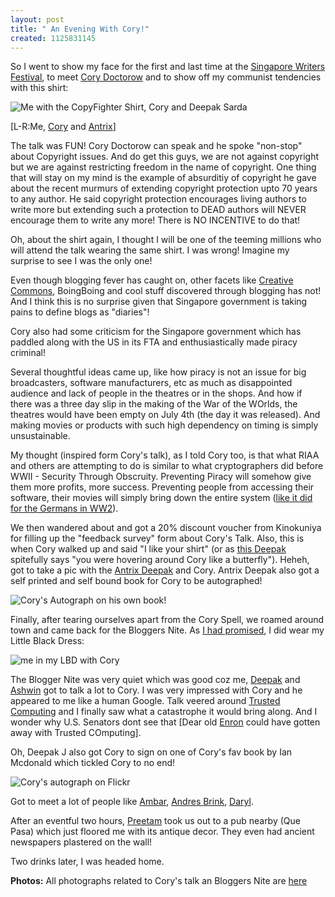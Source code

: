 ```yaml
--- 
layout: post
title: " An Evening With Cory!"
created: 1125831145
---
```

So I went to show my face for the first and last time at the <a href="http://www.singaporewritersfest.com.sg/">Singapore Writers Festival</a>, to meet <a href="http://craphound.com/">Cory Doctorow</a> and to show off my communist tendencies with this shirt: 

<img src="http://farm1.static.flickr.com/32/40014769_370b574fd5.jpg" alt="Me with the CopyFighter Shirt, Cory and Deepak Sarda" >

[L-R:Me, <a href="http://craphound.com">Cory</a> and <a href="http://antrix.net">Antrix</a>]

The talk was FUN! Cory Doctorow can speak and he spoke "non-stop" about Copyright issues. And do get this guys, we are not against copyright but we are against restricting freedom in the name of copyright. One thing that will stay on my mind is the example of absurditiy of copyright he gave about the recent murmurs of extending copyright protection upto 70 years to any author. He said copyright protection encourages living authors to write more but extending such a protection to DEAD authors will NEVER encourage them to write any more! There is NO INCENTIVE to do that! 

Oh, about the shirt again, I thought I will be one of the teeming millions who will attend the talk wearing the same shirt. I was wrong! Imagine my surprise to see I was the only one! 

Even though blogging fever has caught on, other facets like <a href="http://en.wikipedia.org/wiki/Creative_commons">Creative Commons</a>, BoingBoing and cool stuff discovered through blogging has not! And I think this is no surprise given that Singapore government is taking pains to define blogs as "diaries"!

Cory also had some criticism for the Singapore government which has paddled along with the US in its FTA and enthusiastically made piracy criminal!

Several thoughtful ideas came up, like how piracy is not an issue for big broadcasters, software manufacturers, etc as much as disappointed audience and lack of people in the theatres or in the shops. And how if there was a three day slip in the making of the War of the WOrlds, the theatres would have been empty on July 4th (the day it was released). And making movies or products with such high dependency on timing is simply unsustainable.

My thought (inspired form Cory's talk), as I told Cory too, is that what RIAA and others are attempting to do is similar to what cryptographers did before WWII - Security Through Obscruity. Preventing Piracy will somehow give them more profits, more success. Preventing people from accessing their software, their movies will simply bring down the entire system (<a href="http://en.wikipedia.org/wiki/Enigma_machine">like it did for the Germans in WW2</a>). 

We then wandered about and got a 20% discount voucher from Kinokuniya for filling up the "feedback survey" form about Cory's Talk. Also, this is when Cory walked up and said "I like your shirt" (or as <a href="http://deepak.jois.name">this Deepak</a> spitefully says "you were hovering around Cory like a butterfly"). Heheh, got to take a pic with the <a href="http://antrix.net">Antrix Deepak</a> and Cory. Antrix Deepak also got a self printed and self bound book for Cory to be autographed!

<img src="http://static.flickr.com/31/40014752_a5a7011e1d_m.jpg" alt="Cory's Autograph on his own book!" />

Finally, after tearing ourselves apart from the Cory Spell, we roamed around town and came back for the Bloggers Nite. As <a href="http://nimbupani.com/back.html-0">I had promised</a>, I did wear my Little Black Dress:

<img src="http://farm1.static.flickr.com/30/39978645_87fe2d6351_o.jpg" alt="me in my LBD with Cory" >

The Blogger Nite was very quiet which was good coz me, <a href="http://deepak.jois.name">Deepak</a> and <a href="http://Ashwink.net/blog/">Ashwin</a> got to talk a lot to Cory. I was very impressed with Cory and he appeared to me like a human Google. Talk veered around <a href="http://en.wikipedia.org/wiki/Trusted_computing">Trusted Computing</a> and I finally saw what a catastrophe it would bring along. And I wonder why U.S. Senators dont see that [Dear old <a href="http://www.enron.com/corp/">Enron</a> could have gotten away with Trusted COmputing]. 

Oh, Deepak J also got Cory to sign on one of Cory's fav book by Ian Mcdonald which tickled Cory to no end! 

<img src="http://static.flickr.com/32/40014833_0723c3d195_m.jpg" alt="Cory's autograph on Flickr" />

Got to meet a lot of people like <a href="http://ambarbriastuti.blogspot.com/">Ambar</a>, <a href="http://www.andersbrink.com/blog/">Andres Brink</a>, <a href="http://www.dsng.net/">Daryl</a>.

After an eventful two hours, <a href="http://Preetamrai.com">Preetam</a> took us out to a pub nearby (Que Pasa) which just floored me with its antique decor. They even had ancient newspapers plastered on the wall!

Two drinks later, I was headed home. 

<strong>Photos:</strong>
All photographs related to Cory's talk an Bloggers Nite are <a href="http://flickr.com/photos/tags/singaporewritersfestival/">here</a>
